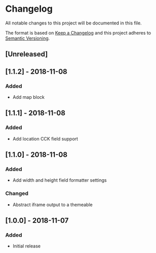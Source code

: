 Changelog
=========
All notable changes to this project will be documented in this file.

The format is based on [Keep a Changelog](http://keepachangelog.com/en/1.0.0/)
and this project adheres to [Semantic Versioning](http://semver.org/spec/v2.0.0.html).

[Unreleased]
------------

[1.1.2] - 2018-11-08
--------------------
### Added
- Add map block

[1.1.1] - 2018-11-08
--------------------
### Added
- Add location CCK field support

[1.1.0] - 2018-11-08
--------------------
### Added
- Add width and height field formatter settings

### Changed
- Abstract iframe output to a themeable

[1.0.0] - 2018-11-07
--------------------
### Added
- Initial release
